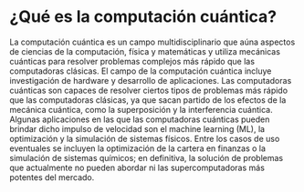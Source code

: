# ¿Qué es la computación cuántica?

La computación cuántica es un campo multidisciplinario que aúna aspectos de ciencias de la computación, física y matemáticas y utiliza mecánicas cuánticas para resolver problemas complejos más rápido que las computadoras clásicas. El campo de la computación cuántica incluye investigación de hardware y desarrollo de aplicaciones. Las computadoras cuánticas son capaces de resolver ciertos tipos de problemas más rápido que las computadoras clásicas, ya que sacan partido de los efectos de la mecánica cuántica, como la superposición y la interferencia cuántica. Algunas aplicaciones en las que las computadoras cuánticas pueden brindar dicho impulso de velocidad son el machine learning (ML), la optimización y la simulación de sistemas físicos. Entre los casos de uso eventuales se incluyen la optimización de la cartera en finanzas o la simulación de sistemas químicos; en definitiva, la solución de problemas que actualmente no pueden abordar ni las supercomputadoras más potentes del mercado.

```{tableofcontents}
```
